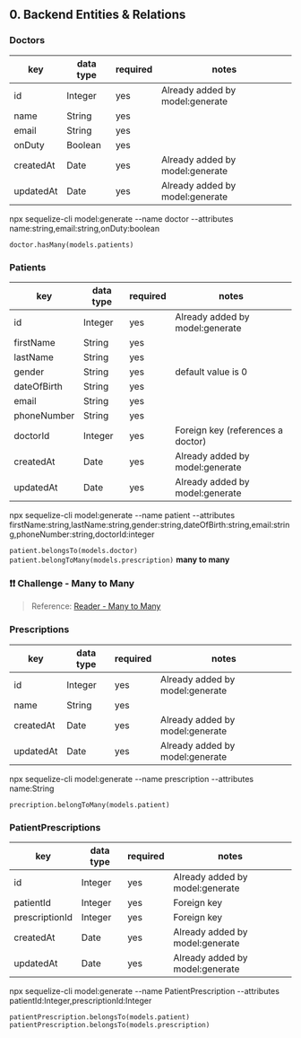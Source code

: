 ## 0. Backend Entities & Relations

### Doctors

| key       | data type | required | notes                           |
| --------- | --------- | -------- | ------------------------------- |
| id        | Integer   | yes      | Already added by model:generate |
| name      | String    | yes      |                                 |
| email     | String    | yes      |                                 |
| onDuty    | Boolean   | yes      |                                 |
| createdAt | Date      | yes      | Already added by model:generate |
| updatedAt | Date      | yes      | Already added by model:generate |

npx sequelize-cli model:generate --name doctor --attributes name:string,email:string,onDuty:boolean

`doctor.hasMany(models.patients)`

### Patients

| key         | data type | required | notes                             |
| ----------- | --------- | -------- | --------------------------------- |
| id          | Integer   | yes      | Already added by model:generate   |
| firstName   | String    | yes      |                                   |
| lastName    | String    | yes      |                                   |
| gender      | String    | yes      | default value is 0                |
| dateOfBirth | String    | yes      |                                   |
| email       | String    | yes      |                                   |
| phoneNumber | String    | yes      |                                   |
| doctorId    | Integer   | yes      | Foreign key (references a doctor) |
| createdAt   | Date      | yes      | Already added by model:generate   |
| updatedAt   | Date      | yes      | Already added by model:generate   |

npx sequelize-cli model:generate --name patient --attributes firstName:string,lastName:string,gender:string,dateOfBirth:string,email:string,phoneNumber:string,doctorId:integer

`patient.belongsTo(models.doctor)`
`patient.belongToMany(models.prescription)` **many to many**

### ❗❗ Challenge - Many to Many

> Reference: [Reader - Many to Many](https://reader.codaisseur.com/courses/backend-bootcamp/02-orm/bonus-many-to-many)

### Prescriptions

| key       | data type | required | notes                           |
| --------- | --------- | -------- | ------------------------------- |
| id        | Integer   | yes      | Already added by model:generate |
| name      | String    | yes      |                                 |
| createdAt | Date      | yes      | Already added by model:generate |
| updatedAt | Date      | yes      | Already added by model:generate |

npx sequelize-cli model:generate --name prescription --attributes name:String

`precription.belongToMany(models.patient)`

### PatientPrescriptions

| key            | data type | required | notes                           |
| -------------- | --------- | -------- | ------------------------------- |
| id             | Integer   | yes      | Already added by model:generate |
| patientId      | Integer   | yes      | Foreign key                     |
| prescriptionId | Integer   | yes      | Foreign key                     |
| createdAt      | Date      | yes      | Already added by model:generate |
| updatedAt      | Date      | yes      | Already added by model:generate |

npx sequelize-cli model:generate --name PatientPrescription --attributes patientId:Integer,prescriptionId:Integer

`patientPrescription.belongsTo(models.patient)`
`patientPrescription.belongsTo(models.prescription)`
